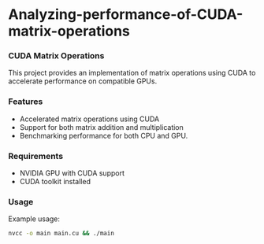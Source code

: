 # Analyzing-performance-of-CUDA-matrix-operations

### CUDA Matrix Operations

This project provides an implementation of matrix operations using CUDA to accelerate performance on compatible GPUs.

### Features

- Accelerated matrix operations using CUDA
- Support for both matrix addition and multiplication
- Benchmarking performance for both CPU and GPU.

### Requirements

- NVIDIA GPU with CUDA support
- CUDA toolkit installed

### Usage

Example usage:

```bash
nvcc -o main main.cu && ./main
```

